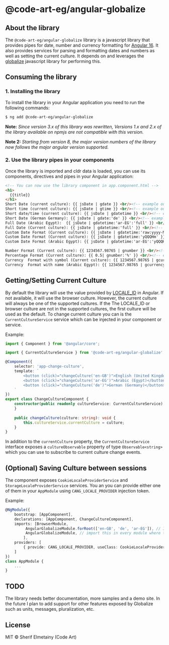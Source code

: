 # @code-art-eg/angular-globalize

## About the library

The ```@code-art-eg/angular-globalize``` library is a javascript library that provides pipes for date, number and currency formatting for [Angular 16](https://angular.io).
It also provides services for parsing and formatting dates and numbers as well as setting the current culture. It depends on and leverages the [globalize](https://github.com/globalizejs) javascript library for performing this.

## Consuming the library

### 1. Installing the library

To install the library in your Angular application you need to run the following commands:

```bash
$ ng add @code-art-eg/angular-globalize
```
**Note:** *Since version 3.x of this library was rewritten, Versions 1.x and 2.x of the library available on npmjs are not compatible with this version.*

**Note 2:** *Starting from version 8, the major version numbers of the library now follows the major angular version supported.*


### 2. Use the library pipes in your components

Once the library is imported and cldr data is loaded, you can use its components, directives and pipes in your Angular application:

```html
<!-- You can now use the library component in app.component.html -->
<h1>
  {{title}}
</h1>
Short Date (current culture): {{ jsDate | gdate }} <br/><!-- example output 10/02/2018 using en-GB -->
Short time (current culture): {{ jsDate | gtime }} <br/><!-- example output 13:49 using en-GB -->
Short date/time (current culture): {{ jsDate | gdatetime }} <br/><!-- example output 10/02/2018, 13:49 using en-GB-->
Short Date (German Germany): {{ jsDate | gdate:'de' }} <br/><!-- example output 10.02.18 -->
Full Date (Arabic Egypt):  {{ jsDate | gdatetime:'ar-EG':'full' }} <br/><!-- example output السبت، ١٠ فبراير ٢٠١٨ ١:٤٩:٢٠ م غرينتش+٠٢:٠٠ -->
Full Date (Current culture): {{ jsDate | gdatetime:'full' }} <br/><!-- example output Saturday, 10 February 2018 at 13:49:20 GMT+02:00 using en-GB -->
Custom Date Format (Current culture): {{ jsDate | gdatetime:'raw:yyyy-MM-dd' }} <br/><!-- example output 2018-02-10 -->
Custom Date Format (Current culture): {{ jsDate | gdatetime:'yQQQHm' }} <br/><!-- example output Q1 2018, 13:49 -->
Custom Date Format (Arabic Egypt): {{ jsDate | gdatetime:'ar-EG':'yQQQHm'}} <br/><!-- example output الربع الأول ٢٠١٨ ١٣:٤٩ -->

Number Format (Current culture): {{ 1234567.98765 | gnumber }} <br/><!-- example output 1,234,567.988 -->
Percentage Format (Current culture): {{ 0.5| gnumber:'%' }} <br/><!-- example output 50% -->
Currency  Format with symbol (Current culture): {{ 1234567.98765 | gcurrency:'EUR'}} <br/><!-- example output €1,234,567.99 -->
Currency  Format with name (Arabic Egypt): {{ 1234567.98765 | gcurrency:'EGP':'ar-EG':{ style: 'name', maximumFractionDigits:3, minimumFractionDigits:3 } }} <br/><!-- example output ١٬٢٣٤٬٥٦٧٫٩٨٨ جنيه مصري -->
``` 

## Getting/Setting Current Culture

By default the library will use the value provided by [LOCALE_ID](https://angular.io/api/core/LOCALE_ID) in Angular. If not available, it will use the browser culture. However, the current culture will always be one of the supported cultures. If the The LOCALE_ID or browser culture are not in the supported cultures, the first culture will be used as the default. To change current culture you can is the ```CurrentCultureService``` service which can be injected in your component or service.

Example: 

```typescript
import { Component } from '@angular/core';

import { CurrentCultureService } from '@code-art-eg/angular-globalize';

@Component({
    selector: 'app-change-culture',
    template: `
        <button (click)="changeCulture('en-GB')">English (United Kingdom)</button>
        <button (click)="changeCulture('ar-EG')">Arabic (Egypt)</button>
        <button (click)="changeCulture('de')">German (Germany)</button>
    `
})
export class ChangeCultureComponent {
    constructor(public readonly cultureService: CurrentCultureService) {
    }
    
    public changeCulture(culture: string): void {
        this.cultureService.currentCulture = culture;
    }
}
```

In addition to the `currentCulture` property, the `CurrentCultureService` interface exposes a `cultureObservable` property of type `Observable<string>` which you can use to subscribe to current culture change events.

## (Optional) Saving Culture between sessions

The component exposes ```CookieLocaleProviderService``` and ```StorageLocaleProviderService``` services. You an you can provide either one of them in your ```AppModule``` using ```CANG_LOCALE_PROVIDER``` injection token. 

Example:

```typescript 
@NgModule({
    bootstrap: [AppComponent],
    declarations: [AppComponent, ChangeCultureComponent],
    imports: [BrowserModule,
         AngularGlobalizeModule.forRoot(['en-GB', 'de', 'ar-EG']), // Import this only in root app module
         AngularGlobalizeModule, // import this in every module where the pipes and directives are needed.
        ],
    providers: [
        { provide: CANG_LOCALE_PROVIDER, useClass: CookieLocaleProviderService, multi: true },
    ]
})
class AppModule {
    ...
}
```

## TODO

The library needs better documentation, more samples and a demo site. In the future I plan to add support for other features exposed by Globalize such as units, messages, pluralization, etc.

## License

MIT © Sherif Elmetainy \(Code Art\)
